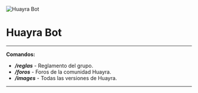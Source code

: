 ![Huayra Bot](https://github.com/Humboldti/humboldti.github.io/blob/master/huayra_bot.png?raw=true)

# Huayra Bot
___

**Comandos:**
  

* **_/reglas_** - Reglamento del grupo.
* **_/foros_** - Foros de la comunidad Huayra.
* **_/images_** - Todas las versiones de Huayra.
_____

